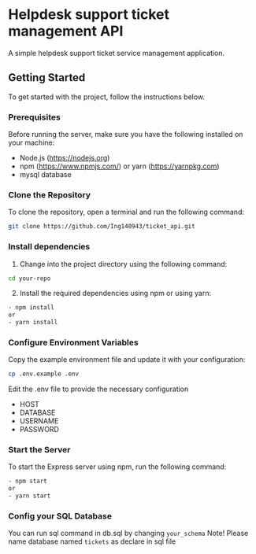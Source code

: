 # Helpdesk support ticket management API

A simple helpdesk support ticket service management application.

## Getting Started

To get started with the project, follow the instructions below.

### Prerequisites

Before running the server, make sure you have the following installed on your machine:

- Node.js (https://nodejs.org)
- npm (https://www.npmjs.com/) or yarn (https://yarnpkg.com)
- mysql database

### Clone the Repository

To clone the repository, open a terminal and run the following command:

```bash
git clone https://github.com/Ing140943/ticket_api.git
```

### Install dependencies

1. Change into the project directory using the following command:

```bash
cd your-repo
```

2. Install the required dependencies using npm or using yarn:

```bash
- npm install
or
- yarn install
```

### Configure Environment Variables

Copy the example environment file and update it with your configuration:

```bash
cp .env.example .env
```
Edit the .env file to provide the necessary configuration
- HOST
- DATABASE
- USERNAME
- PASSWORD

### Start the Server

To start the Express server using npm, run the following command:

```bash
- npm start
or
- yarn start
```

### Config your SQL Database
You can run sql command in db.sql by changing `your_schema`
Note! Please name database named `tickets` as declare in sql file